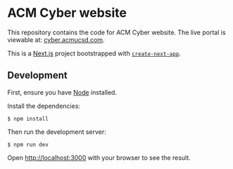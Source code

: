 # ACM Cyber website

This repository contains the code for ACM Cyber website.
The live portal is viewable at:
[cyber.acmucsd.com](https://cyber.acmucsd.com/).

This is a [Next.js](https://nextjs.org) project bootstrapped with [`create-next-app`](https://nextjs.org/docs/app/api-reference/cli/create-next-app).

## Development

First, ensure you have [Node](https://nodejs.org/en) installed.

Install the dependencies:

```shell
$ npm install
```

Then run the development server:

```shell
$ npm run dev
```

Open <http://localhost:3000> with your browser to see the result.

